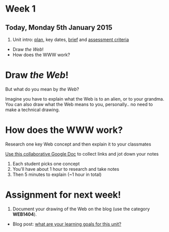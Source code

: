# Week 1

## Today, Monday 5th January 2015

1. Unit intro: [plan](https://github.com/RavensbourneWebMedia/WEB14104#plan), key dates, [brief](https://github.com/RavensbourneWebMedia/WEB14104#brief) and [assessment criteria](https://github.com/RavensbourneWebMedia/WEB14104#assessment-criteria)
* Draw *the Web*! 
* How does the WWW work?


# Draw *the Web*!	

But what do you mean by *the Web*? 

Imagine you have to explain what the Web is to an alien, or to your grandma. You can also draw what the Web means to you, personally.. no need to make a technical drawing.

	
# How does the WWW work?

Research one key Web concept and then explain it to your classmates

[Use this collaborative Google Doc](https://docs.google.com/document/d/1NrRUySCy8CUf7Wrc4cbjwxsWh_fk6jXs47oMCnEljLk/edit?usp=sharing	) to collect links and jot down your notes

1. Each student picks one concept
2. You'll have about 1 hour to research and take notes
3. Then 5 minutes to explain (~1 hour in total)


# Assignment for next week!

1. Document your drawing of the Web on the blog (use the category **WEB1404**).

* Blog post: [what are your learning goals for this unit?](https://github.com/RavensbourneWebMedia/Blogging/blob/master/what-are-my-learning-goals.md)